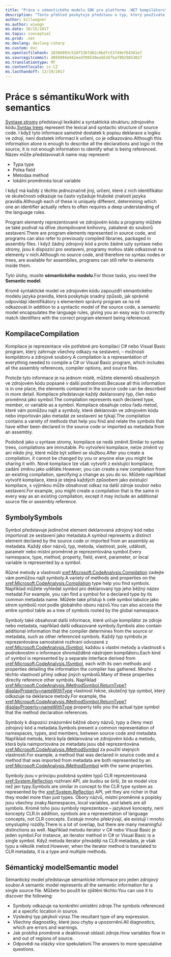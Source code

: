 ```yaml
---
title: "Práce s sémantického modelu SDK pro platformu .NET kompilátoru"
description: "Tento přehled poskytuje představu o typ, který používáte pro pochopení a manipulaci s sémantického modelu kódu."
author: billwagner
ms.author: wiwagn
ms.date: 10/15/2017
ms.topic: conceptual
ms.prod: .net
ms.devlang: devlang-csharp
ms.custom: mvc
ms.openlocfilehash: 28366093c516f5367d82c0bdfc53749e764361ef
ms.sourcegitcommit: d095094e942eedf09530ea5636fbaf9029853027
ms.translationtype: MT
ms.contentlocale: cs-CZ
ms.lasthandoff: 12/19/2017
---
```

# <a name="work-with-semantics"></a><span data-ttu-id="760a5-103">Práce s sémantiku</span><span class="sxs-lookup"><span data-stu-id="760a5-103">Work with semantics</span></span>

<span data-ttu-id="760a5-104">[Syntaxe stromy](work-with-syntax.md) představují lexikální a syntaktická strukturu zdrojového kódu.</span><span class="sxs-lookup"><span data-stu-id="760a5-104">[Syntax trees](work-with-syntax.md) represent the lexical and syntactic structure of source code.</span></span> <span data-ttu-id="760a5-105">I když tyto informace samotné dostatek k popisu deklarace a logiku ve zdroji, není dostatek informací k určení, co je odkazováno.</span><span class="sxs-lookup"><span data-stu-id="760a5-105">Although this information alone is enough to describe all the declarations and logic in the source, it is not enough information to identify what is being referenced.</span></span> <span data-ttu-id="760a5-106">Název může představovat:</span><span class="sxs-lookup"><span data-stu-id="760a5-106">A name may represent:</span></span>

- <span data-ttu-id="760a5-107">Typ</span><span class="sxs-lookup"><span data-stu-id="760a5-107">a type</span></span>
- <span data-ttu-id="760a5-108">Pole</span><span class="sxs-lookup"><span data-stu-id="760a5-108">a field</span></span>
- <span data-ttu-id="760a5-109">Metoda</span><span class="sxs-lookup"><span data-stu-id="760a5-109">a method</span></span>
- <span data-ttu-id="760a5-110">lokální proměnné</span><span class="sxs-lookup"><span data-stu-id="760a5-110">a local variable</span></span>

<span data-ttu-id="760a5-111">I když má každý z těchto jednoznačně jiný, určení, které z nich identifikátor ve skutečnosti odkazuje na často vyžaduje hluboké znalosti jazyka pravidla.</span><span class="sxs-lookup"><span data-stu-id="760a5-111">Although each of these is uniquely different, determining which one an identifier actually refers to often requires a deep understanding of the language rules.</span></span> 

<span data-ttu-id="760a5-112">Program elementy reprezentované ve zdrojovém kódu a programy můžete se také podívat na dříve zkompilované knihovny, zabalené do souborů sestavení.</span><span class="sxs-lookup"><span data-stu-id="760a5-112">There are program elements represented in source code, and programs can also refer to previously compiled libraries, packaged in assembly files.</span></span> <span data-ttu-id="760a5-113">I když žádný zdrojový kód a proto žádné uzly syntaxe nebo stromy, jsou k dispozici pro sestavení, programy mohou stále odkazovat na elementy v nich.</span><span class="sxs-lookup"><span data-stu-id="760a5-113">Although no source code, and therefore no syntax nodes or trees, are available for assemblies, programs can still refer to elements inside them.</span></span>

<span data-ttu-id="760a5-114">Tyto úlohy, musíte **sémantického modelu**.</span><span class="sxs-lookup"><span data-stu-id="760a5-114">For those tasks, you need the **Semantic model**.</span></span>

<span data-ttu-id="760a5-115">Kromě syntaktické model ve zdrojovém kódu zapouzdří sémantického modelu jazyka pravidla, která poskytuje snadný způsob, jak správně odpovídají identifikátory s elementem správný program se na ně odkazovat.</span><span class="sxs-lookup"><span data-stu-id="760a5-115">In addition to a syntactic model of the source code, a semantic model encapsulates the language rules, giving you an easy way to correctly match identifiers with the correct program element being referenced.</span></span>

## <a name="compilation"></a><span data-ttu-id="760a5-116">Kompilace</span><span class="sxs-lookup"><span data-stu-id="760a5-116">Compilation</span></span>

<span data-ttu-id="760a5-117">Kompilace je reprezentace vše potřebné pro kompilaci C# nebo Visual Basic program, který zahrnuje všechny odkazy na sestavení, – možnosti kompilátoru a zdrojové soubory.</span><span class="sxs-lookup"><span data-stu-id="760a5-117">A compilation is a representation of everything needed to compile a C# or Visual Basic program, which includes all the assembly references, compiler options, and source files.</span></span> 

<span data-ttu-id="760a5-118">Protože tyto informace je na jednom místě, můžete elementů obsažených ve zdrojovém kódu popsané v další podrobnosti.</span><span class="sxs-lookup"><span data-stu-id="760a5-118">Because all this information is in one place, the elements contained in the source code can be described in more detail.</span></span> <span data-ttu-id="760a5-119">Kompilace představuje každý deklarovaný typ, člen nebo proměnná jako symbol.</span><span class="sxs-lookup"><span data-stu-id="760a5-119">The compilation represents each declared type, member, or variable as a symbol.</span></span> <span data-ttu-id="760a5-120">Kompilace obsahuje celou řadu metod, které vám pomůžou najít a symboly, které deklarován ve zdrojovém kódu nebo importován jako metadat ze sestavení se týkají.</span><span class="sxs-lookup"><span data-stu-id="760a5-120">The compilation contains a variety of methods that help you find and relate the symbols that have either been declared in the source code or imported as metadata from an assembly.</span></span>

<span data-ttu-id="760a5-121">Podobně jako u syntaxe stromy, kompilace se nedá změnit.</span><span class="sxs-lookup"><span data-stu-id="760a5-121">Similar to syntax trees, compilations are immutable.</span></span> <span data-ttu-id="760a5-122">Po vytvoření kompilace, nelze změnit vy ani nikdo jiný, které může být sdílení se službou.</span><span class="sxs-lookup"><span data-stu-id="760a5-122">After you create a compilation, it cannot be changed by you or anyone else you might be sharing it with.</span></span> <span data-ttu-id="760a5-123">Nové kompilace lze však vytvořit z existující kompilace, zadání změnu jako uděláte.</span><span class="sxs-lookup"><span data-stu-id="760a5-123">However, you can create a new compilation from an existing compilation, specifying a change as you do so.</span></span> <span data-ttu-id="760a5-124">Můžete například vytvořit kompilace, která je stejná každých způsobem jako existující kompilace, s výjimkou může obsahovat odkaz na další zdroje soubor nebo sestavení.</span><span class="sxs-lookup"><span data-stu-id="760a5-124">For example, you might create a compilation that is the same in every way as an existing compilation, except it may include an additional source file or assembly reference.</span></span>

## <a name="symbols"></a><span data-ttu-id="760a5-125">Symboly</span><span class="sxs-lookup"><span data-stu-id="760a5-125">Symbols</span></span>

<span data-ttu-id="760a5-126">Symbol představuje jedinečné element deklarovaná zdrojový kód nebo importovat ze sestavení jako metadata.</span><span class="sxs-lookup"><span data-stu-id="760a5-126">A symbol represents a distinct element declared by the source code or imported from an assembly as metadata.</span></span> <span data-ttu-id="760a5-127">Každý obor názvů, typ, metoda, vlastnost, pole, události, parametr nebo místní proměnné je reprezentována symbol.</span><span class="sxs-lookup"><span data-stu-id="760a5-127">Every namespace, type, method, property, field, event, parameter, or local variable is represented by a symbol.</span></span> 

<span data-ttu-id="760a5-128">Různé metody a vlastnosti <xref:Microsoft.CodeAnalysis.Compilation> zadejte vám pomůžou najít symboly.</span><span class="sxs-lookup"><span data-stu-id="760a5-128">A variety of methods and properties on the <xref:Microsoft.CodeAnalysis.Compilation> type help you find symbols.</span></span> <span data-ttu-id="760a5-129">Například můžete vyhledat symbol pro deklarovaný typ jeho běžný název metadat.</span><span class="sxs-lookup"><span data-stu-id="760a5-129">For example, you can find a symbol for a declared type by its common metadata name.</span></span> <span data-ttu-id="760a5-130">Můžete také přístup k celé symbol tabulce jako strom symbolů root podle globálního oboru názvů.</span><span class="sxs-lookup"><span data-stu-id="760a5-130">You can also access the entire symbol table as a tree of symbols rooted by the global namespace.</span></span>

<span data-ttu-id="760a5-131">Symboly také obsahovat další informace, které určuje kompilátor ze zdroje nebo metadata, například další odkazované symboly.</span><span class="sxs-lookup"><span data-stu-id="760a5-131">Symbols also contain additional information that the compiler determines from the source or metadata, such as other referenced symbols.</span></span> <span data-ttu-id="760a5-132">Každý typ symbolu je reprezentována samostatné rozhraní odvozené z <xref:Microsoft.CodeAnalysis.ISymbol>, každou s vlastní metody a vlastnosti s podrobnostmi o informace shromážděné nástrojem kompilátoru.</span><span class="sxs-lookup"><span data-stu-id="760a5-132">Each kind of symbol is represented by a separate interface derived from <xref:Microsoft.CodeAnalysis.ISymbol>, each with its own methods and properties detailing the information the compiler has gathered.</span></span> <span data-ttu-id="760a5-133">Mnoho z těchto vlastností přímý odkaz jiných symbolů.</span><span class="sxs-lookup"><span data-stu-id="760a5-133">Many of these properties directly reference other symbols.</span></span> <span data-ttu-id="760a5-134">Například <xref:Microsoft.CodeAnalysis.IMethodSymbol.ReturnType?displayProperty=nameWithType> vlastnost řekne, skutečný typ symbol, který odkazuje na deklarace metody.</span><span class="sxs-lookup"><span data-stu-id="760a5-134">For example, the <xref:Microsoft.CodeAnalysis.IMethodSymbol.ReturnType?displayProperty=nameWithType> property tells you the actual type symbol that the method declaration references.</span></span>

<span data-ttu-id="760a5-135">Symboly k dispozici znázornění běžné obory názvů, typy a členy mezi zdrojový kód a metadata.</span><span class="sxs-lookup"><span data-stu-id="760a5-135">Symbols present a common representation of namespaces, types, and members, between source code and metadata.</span></span> <span data-ttu-id="760a5-136">Například metoda, která byla deklarována ve zdrojovém kódu a metodu, která byla naimportována ze metadata jsou obě reprezentována <xref:Microsoft.CodeAnalysis.IMethodSymbol> za použití stejných vlastností.</span><span class="sxs-lookup"><span data-stu-id="760a5-136">For example, a method that was declared in source code and a method that was imported from metadata are both represented by an <xref:Microsoft.CodeAnalysis.IMethodSymbol> with the same properties.</span></span>

<span data-ttu-id="760a5-137">Symboly jsou v principu podobná systém typů CLR reprezentovaná <xref:System.Reflection> rozhraní API, ale budou se širší, že se model více než jen typy.</span><span class="sxs-lookup"><span data-stu-id="760a5-137">Symbols are similar in concept to the CLR type system as represented by the <xref:System.Reflection> API, yet they are richer in that they model more than just types.</span></span> <span data-ttu-id="760a5-138">Obory názvů, místní proměnné a popisky jsou všechny znaky.</span><span class="sxs-lookup"><span data-stu-id="760a5-138">Namespaces, local variables, and labels are all symbols.</span></span> <span data-ttu-id="760a5-139">Kromě toho jsou symboly reprezentace – jazykové koncepty, není koncepty CLR.</span><span class="sxs-lookup"><span data-stu-id="760a5-139">In addition, symbols are a representation of language concepts, not CLR concepts.</span></span> <span data-ttu-id="760a5-140">Existuje mnoho překrývají, ale existují i mnoho smysluplný rozdíly.</span><span class="sxs-lookup"><span data-stu-id="760a5-140">There is a lot of overlap, but there are many meaningful distinctions as well.</span></span> <span data-ttu-id="760a5-141">Například metodu iterator v C# nebo Visual Basic je jeden symbol.</span><span class="sxs-lookup"><span data-stu-id="760a5-141">For instance, an iterator method in C# or Visual Basic is a single symbol.</span></span> <span data-ttu-id="760a5-142">Když metoda iterator převádějí na CLR metadata, je však typu a několik metod.</span><span class="sxs-lookup"><span data-stu-id="760a5-142">However, when the iterator method is translated to CLR metadata, it is a type and multiple methods.</span></span>

## <a name="semantic-model"></a><span data-ttu-id="760a5-143">Sémantický model</span><span class="sxs-lookup"><span data-stu-id="760a5-143">Semantic model</span></span>

<span data-ttu-id="760a5-144">Sémantický model představuje sémantické informace pro jeden zdrojový soubor.</span><span class="sxs-lookup"><span data-stu-id="760a5-144">A semantic model represents all the semantic information for a single source file.</span></span> <span data-ttu-id="760a5-145">Můžete ho použít ke zjištění těchto:</span><span class="sxs-lookup"><span data-stu-id="760a5-145">You can use it to discover the following:</span></span> 

* <span data-ttu-id="760a5-146">Symboly odkazuje na konkrétní umístění zdroje.</span><span class="sxs-lookup"><span data-stu-id="760a5-146">The symbols referenced at a specific location in source.</span></span>
* <span data-ttu-id="760a5-147">Výsledný typ jakýkoli výraz.</span><span class="sxs-lookup"><span data-stu-id="760a5-147">The resultant type of any expression.</span></span>
* <span data-ttu-id="760a5-148">Všechny diagnostiky, které jsou chyby a upozornění.</span><span class="sxs-lookup"><span data-stu-id="760a5-148">All diagnostics, which are errors and warnings.</span></span>
* <span data-ttu-id="760a5-149">Jak probíhá proměnné a deaktivovat oblasti zdroje.</span><span class="sxs-lookup"><span data-stu-id="760a5-149">How variables flow in and out of regions of source.</span></span>
* <span data-ttu-id="760a5-150">Odpovědi na otázky více spekulativní.</span><span class="sxs-lookup"><span data-stu-id="760a5-150">The answers to more speculative questions.</span></span>
